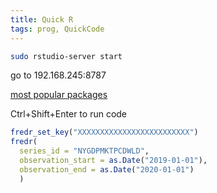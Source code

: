 ```yaml
---
title: Quick R
tags: prog, QuickCode
---
```




```bash
sudo rstudio-server start
```

go to 192.168.245:8787  

[most popular packages](https://support.rstudio.com/hc/en-us/articles/201057987-Quick-list-of-useful-R-packages)

Ctrl+Shift+Enter to run code  

```R
fredr_set_key("XXXXXXXXXXXXXXXXXXXXXXXXX")
fredr(
  series_id = "NYGDPMKTPCDWLD",
  observation_start = as.Date("2019-01-01"),
  observation_end = as.Date("2020-01-01")
  )
```